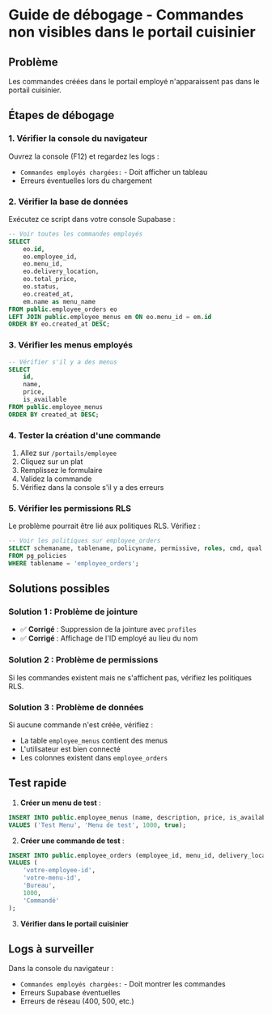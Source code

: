 # Guide de débogage - Commandes non visibles dans le portail cuisinier

## Problème
Les commandes créées dans le portail employé n'apparaissent pas dans le portail cuisinier.

## Étapes de débogage

### 1. Vérifier la console du navigateur
Ouvrez la console (F12) et regardez les logs :
- `Commandes employés chargées:` - Doit afficher un tableau
- Erreurs éventuelles lors du chargement

### 2. Vérifier la base de données
Exécutez ce script dans votre console Supabase :
```sql
-- Voir toutes les commandes employés
SELECT 
    eo.id,
    eo.employee_id,
    eo.menu_id,
    eo.delivery_location,
    eo.total_price,
    eo.status,
    eo.created_at,
    em.name as menu_name
FROM public.employee_orders eo
LEFT JOIN public.employee_menus em ON eo.menu_id = em.id
ORDER BY eo.created_at DESC;
```

### 3. Vérifier les menus employés
```sql
-- Vérifier s'il y a des menus
SELECT 
    id,
    name,
    price,
    is_available
FROM public.employee_menus
ORDER BY created_at DESC;
```

### 4. Tester la création d'une commande
1. Allez sur `/portails/employee`
2. Cliquez sur un plat
3. Remplissez le formulaire
4. Validez la commande
5. Vérifiez dans la console s'il y a des erreurs

### 5. Vérifier les permissions RLS
Le problème pourrait être lié aux politiques RLS. Vérifiez :
```sql
-- Voir les politiques sur employee_orders
SELECT schemaname, tablename, policyname, permissive, roles, cmd, qual
FROM pg_policies 
WHERE tablename = 'employee_orders';
```

## Solutions possibles

### Solution 1 : Problème de jointure
- ✅ **Corrigé** : Suppression de la jointure avec `profiles`
- ✅ **Corrigé** : Affichage de l'ID employé au lieu du nom

### Solution 2 : Problème de permissions
Si les commandes existent mais ne s'affichent pas, vérifiez les politiques RLS.

### Solution 3 : Problème de données
Si aucune commande n'est créée, vérifiez :
- La table `employee_menus` contient des menus
- L'utilisateur est bien connecté
- Les colonnes existent dans `employee_orders`

## Test rapide

1. **Créer un menu de test** :
```sql
INSERT INTO public.employee_menus (name, description, price, is_available)
VALUES ('Test Menu', 'Menu de test', 1000, true);
```

2. **Créer une commande de test** :
```sql
INSERT INTO public.employee_orders (employee_id, menu_id, delivery_location, total_price, status)
VALUES (
    'votre-employee-id',
    'votre-menu-id',
    'Bureau',
    1000,
    'Commandé'
);
```

3. **Vérifier dans le portail cuisinier**

## Logs à surveiller

Dans la console du navigateur :
- `Commandes employés chargées:` - Doit montrer les commandes
- Erreurs Supabase éventuelles
- Erreurs de réseau (400, 500, etc.)









